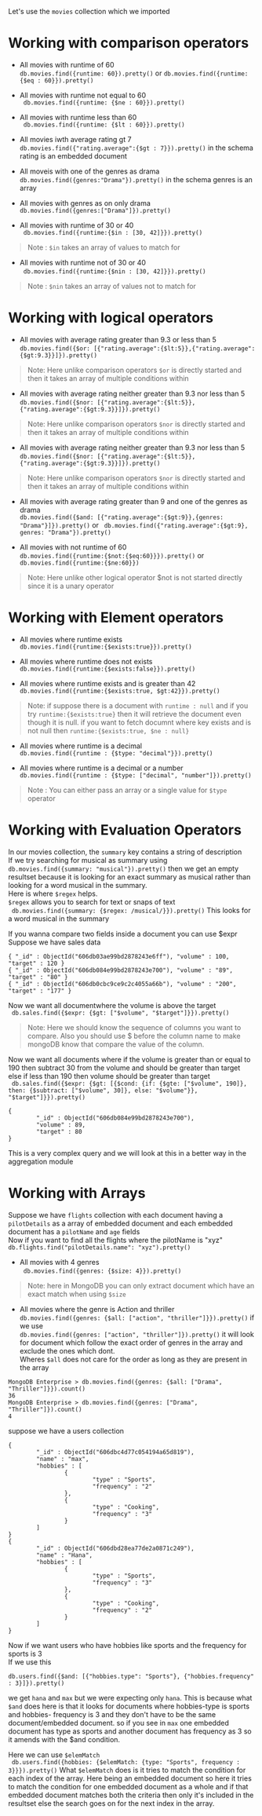 Let's use the `movies` collection which we imported
# Working with comparison operators

* All movies with runtime of 60\
`db.movies.find({runtime: 60}).pretty()` or `db.movies.find({runtime: {$eq : 60}}).pretty()`

* All movies with runtime not equal to 60\
` db.movies.find({runtime: {$ne : 60}}).pretty()`

* All movies with runtime less than 60\
` db.movies.find({runtime: {$lt : 60}}).pretty()`

* All movies iwth  average rating gt 7\
`db.movies.find({"rating.average":{$gt : 7}}).pretty()` in the schema rating is an embedded document

* All moveis with one of the genres as drama\
`db.movies.find({genres:"Drama"}).pretty()` in the schema genres is an array

* All movies with genres as on only drama\
`db.movies.find({genres:["Drama"]}).pretty()`

* All movies with runtime of 30 or 40\
` db.movies.find({runtime:{$in : [30, 42]}}).pretty()`
> Note : `$in` takes an array of values to match for

* All movies with runtime  not of 30 or 40\
` db.movies.find({runtime:{$nin : [30, 42]}}).pretty()`
> Note : `$nin` takes an array of values not to match for

# Working with logical operators

* All movies with average rating greater than 9.3 or less than 5\
`db.movies.find({$or: [{"rating.average":{$lt:5}},{"rating.average":{$gt:9.3}}]}).pretty()`
> Note: Here unlike comparison operators `$or` is directly started and then it takes an array of multiple conditions within

* All movies with average rating neither greater than 9.3 nor less than 5\
`db.movies.find({$nor: [{"rating.average":{$lt:5}},{"rating.average":{$gt:9.3}}]}).pretty()`
> Note: Here unlike comparison operators `$nor` is directly started and then it takes an array of multiple conditions within

* All movies with average rating neither greater than 9.3 nor less than 5\
`db.movies.find({$nor: [{"rating.average":{$lt:5}},{"rating.average":{$gt:9.3}}]}).pretty()`
> Note: Here unlike comparison operators `$nor` is directly started and then it takes an array of multiple conditions within

* All movies with average rating greater than 9 and one of the genres as drama\
`db.movies.find({$and: [{"rating.average":{$gt:9}},{genres: "Drama"}]}).pretty()`
or
` db.movies.find({"rating.average":{$gt:9}, genres: "Drama"}).pretty()`

* All movies with not runtime of 60\
`db.movies.find({runtime:{$not:{$eq:60}}}).pretty()`
or
`db.movies.find({runtime:{$ne:60}})`
> Note: Here unlike other logical operator $not is not started directly since it is a unary operator

# Working with Element operators
* All movies where runtime exists\
`db.movies.find({runtime:{$exists:true}}).pretty()`

* All movies where runtime  does not exists\
`db.movies.find({runtime:{$exists:false}}).pretty()`

* All movies where runtime exists and is greater than 42\
`db.movies.find({runtime:{$exists:true, $gt:42}}).pretty()`
> Note: if suppose there is a document with `runtime : null` and if you try `runtime:{$exists:true}` then it will retrieve the document even though it is null. if you want to fetch documnt where key exists and is not null then `runtime:{$exists:true, $ne : null}`

* All movies where runtime is a decimal\
`db.movies.find({runtime : {$type: "decimal"}}).pretty()`

* All movies where runtime is a decimal or a number\
`db.movies.find({runtime : {$type: ["decimal", "number"]}).pretty()`
> Note : You can either pass an array or a single value for `$type` operator

# Working with Evaluation Operators

In our movies collection, the `summary` key contains a string of description\
If we try searching for musical as summary using ` db.movies.find({summary: "musical"}).pretty()` then we get an empty resultset because it is looking for an exact summary as musical rather than looking for a word musical in the summary.\
Here is where `$regex` helps.\
`$regex` allows you to search for text or snaps of text\
` db.movies.find({summary: {$regex: /musical/}}).pretty()`
This looks for a word musical in the summary 

If you wanna compare two fields inside a document you can use $expr\
Suppose we have sales data 
```
{ "_id" : ObjectId("606db03ae99bd2878243e6ff"), "volume" : 100, "target" : 120 }
{ "_id" : ObjectId("606db084e99bd2878243e700"), "volume" : "89", "target" : "80" }
{ "_id" : ObjectId("606db0cbc9ce9c2c4055a66b"), "volume" : "200", "target" : "177" }
```
Now we want all documentwhere the volume is above the target\
` db.sales.find({$expr: {$gt: ["$volume", "$target"]}}).pretty()`
> Note: Here we should know the sequence of columns you want to compare. Also you should use $ before the column name to make mongoDB know that compare the value of the column.

Now we want all documents where if the volume is greater than or equal to 190 then subtract 30 from the volume and should be greater than target else if less than 190 then volume should be greater than target\
` db.sales.find({$expr: {$gt: [{$cond: {if: {$gte: ["$volume", 190]}, then: {$subtract: ["$volume", 30]}, else: "$volume"}}, "$target"]}}).pretty()`

```
{
        "_id" : ObjectId("606db084e99bd2878243e700"),
        "volume" : 89,
        "target" : 80
}
```
This is a very complex query and we will look at this in a better way in the aggregation module

# Working with Arrays
Suppose we have `flights` collection with each document having a `pilotDetails` as a array of embedded document and each embedded document has a `pilotName` and `age` fields\
Now if you want to find all the flights where the pilotName is "xyz"\
`db.flights.find("pilotDetails.name": "xyz").pretty()`

* All movies with 4 genres\
` db.movies.find({genres: {$size: 4}}).pretty()`
> Note: here in MongoDB you can only extract document which have an exact match when using `$size` 

* All movies where the genre is Action and thriller\
`db.movies.find({genres: {$all: ["action", "thriller"]}}).pretty()`
if we use\
`db.movies.find({genres: ["action", "thriller"]}).pretty()` it will look for document which follow the exact order of genres in the array and exclude the ones which dont.\
Wheres `$all` does not care for the order as long as they are present in the array
```
MongoDB Enterprise > db.movies.find({genres: {$all: ["Drama", "Thriller"]}}).count()
36
MongoDB Enterprise > db.movies.find({genres: ["Drama", "Thriller"]}).count()
4
```

suppose we have a users collection
```
{
        "_id" : ObjectId("606dbc4d77c054194a65d819"),
        "name" : "max",
        "hobbies" : [
                {
                        "type" : "Sports",
                        "frequency" : "2"
                },
                {
                        "type" : "Cooking",
                        "frequency" : "3"
                }
        ]
}
{
        "_id" : ObjectId("606dbd28ea77de2a0871c249"),
        "name" : "Hana",
        "hobbies" : [
                {
                        "type" : "Sports",
                        "frequency" : "3"
                },
                {
                        "type" : "Cooking",
                        "frequency" : "2"
                }
        ]
}
```
Now if we want users who have hobbies like sports and the frequency for sports is 3\
If we use this 
```
db.users.find({$and: [{"hobbies.type": "Sports"}, {"hobbies.frequency" : 3}]}).pretty()
```
we get `hana` and `max` but we were expecting only `hana`. This is because what `$and` does here is that it looks for documents where hobbies-type is sports and hobbies- frequency is 3 and they don't have to be the same document/embedded document.
so if you see in `max` one embedded document has type as sports and another document has frequency as 3 so it amends with the $and condition.

Here we can use `$elemMatch`\
` db.users.find({hobbies: {$elemMatch: {type: "Sports", frequency : 3}}}).pretty()`
What `$elemMatch` does is it tries to match the condition for each index of the array. Here being an embedded document so here it tries to match the condition for one embedded document as a whole and if that embedded document matches both the criteria then only it's included in the resultset else the search goes on for the next index in the array.


